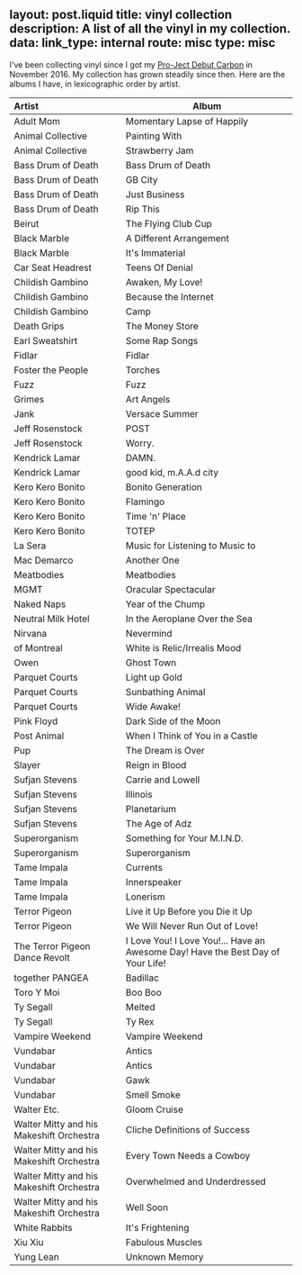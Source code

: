 layout: post.liquid
title: vinyl collection
description: A list of all the vinyl in my collection.
data:
    link_type: internal
    route: misc
    type: misc
---
I've been collecting vinyl since I got my <a href="http://www.project-audio.com/main.php?prod=debutcarbon">Pro-Ject Debut Carbon</a> in November 2016. My collection has grown steadily since then. Here are the albums I have, in lexicographic order by artist.

| **Artist** | **Album** |
| :-- | --- |
| Adult Mom | Momentary Lapse of Happily |
| Animal Collective | Painting With |
| Animal Collective | Strawberry Jam |
| Bass Drum of Death | Bass Drum of Death |
| Bass Drum of Death | GB City |
| Bass Drum of Death | Just Business |
| Bass Drum of Death | Rip This |
| Beirut | The Flying Club Cup |
| Black Marble | A Different Arrangement |
| Black Marble | It's Immaterial |
| Car Seat Headrest | Teens Of Denial |
| Childish Gambino | Awaken, My Love! |
| Childish Gambino | Because the Internet |
| Childish Gambino | Camp |
| Death Grips | The Money Store |
| Earl Sweatshirt | Some Rap Songs |
| Fidlar | Fidlar |
| Foster the People | Torches |
| Fuzz | Fuzz |
| Grimes | Art Angels |
| Jank | Versace Summer |
| Jeff Rosenstock | POST |
| Jeff Rosenstock | Worry. |
| Kendrick Lamar | DAMN. |
| Kendrick Lamar | good kid, m.A.A.d city |
| Kero Kero Bonito | Bonito Generation |
| Kero Kero Bonito | Flamingo |
| Kero Kero Bonito | Time 'n' Place |
| Kero Kero Bonito | TOTEP |
| La Sera | Music for Listening to Music to |
| Mac Demarco | Another One |
| Meatbodies | Meatbodies |
| MGMT | Oracular Spectacular |
| Naked Naps | Year of the Chump |
| Neutral Milk Hotel | In the Aeroplane Over the Sea |
| Nirvana | Nevermind |
| of Montreal | White is Relic/Irrealis Mood |
| Owen | Ghost Town |
| Parquet Courts | Light up Gold |
| Parquet Courts | Sunbathing Animal |
| Parquet Courts | Wide Awake! |
| Pink Floyd | Dark Side of the Moon |
| Post Animal | When I Think of You in a Castle |
| Pup | The Dream is Over |
| Slayer | Reign in Blood |
| Sufjan Stevens | Carrie and Lowell |
| Sufjan Stevens | Illinois |
| Sufjan Stevens | Planetarium |
| Sufjan Stevens | The Age of Adz |
| Superorganism | Something for Your M.I.N.D. |
| Superorganism | Superorganism |
| Tame Impala | Currents |
| Tame Impala | Innerspeaker |
| Tame Impala | Lonerism |
| Terror Pigeon | Live it Up Before you Die it Up |
| Terror Pigeon | We Will Never Run Out of Love! |
| The Terror Pigeon Dance Revolt | I Love You! I Love You!... Have an Awesome Day! Have the Best Day of Your Life! |
| together PANGEA | Badillac |
| Toro Y Moi | Boo Boo |
| Ty Segall | Melted |
| Ty Segall | Ty Rex |
| Vampire Weekend | Vampire Weekend |
| Vundabar | Antics |
| Vundabar | Antics |
| Vundabar | Gawk |
| Vundabar | Smell Smoke |
| Walter Etc. | Gloom Cruise |
| Walter Mitty and his Makeshift Orchestra | Cliche Definitions of Success |
| Walter Mitty and his Makeshift Orchestra | Every Town Needs a Cowboy |
| Walter Mitty and his Makeshift Orchestra | Overwhelmed and Underdressed |
| Walter Mitty and his Makeshift Orchestra | Well Soon |
| White Rabbits | It's Frightening |
| Xiu Xiu | Fabulous Muscles |
| Yung Lean | Unknown Memory |
